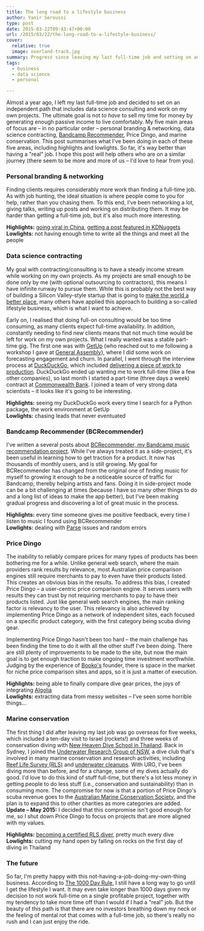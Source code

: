 ```yaml
---
title: The long road to a lifestyle business
author: Yanir Seroussi
type: post
date: 2015-03-22T09:43:47+00:00
url: /2015/03/22/the-long-road-to-a-lifestyle-business/
cover:
  relative: true
  image: overland-track.jpg
summary: Progress since leaving my last full-time job and setting on an independent path that includes data science consulting and work on my own projects.
tags:
  - business
  - data science
  - personal

---
```

Almost a year ago, I left my last full-time job and decided to set on an independent path that includes data science consulting and work on my own projects. The ultimate goal is not to _have_ to sell my time for money by generating enough passive income to live comfortably. My five main areas of focus are &ndash; in no particular order &ndash; personal branding & networking, data science contracting, <a href="http://www.bcrecommender.com" target="_blank" rel="noopener">Bandcamp Recommender</a>, Price Dingo, and marine conservation. This post summarises what I've been doing in each of these five areas, including highlights and lowlights. So far, it's way better than having a "real" job. I hope this post will help others who are on a similar journey (there seem to be more and more of us &ndash; I'd love to hear from you).

### Personal branding & networking

Finding clients requires considerably more work than finding a full-time job. As with job hunting, the ideal situation is where people come to you for help, rather than you chasing them. To this end, I've been networking a lot, giving talks, writing up posts and working on distributing them. It may be harder than getting a full-time job, but it's also much more interesting.

**Highlights:** <a href="http://www.weibo.com/1497035431/BDl53rXDk" target="_blank" rel="noopener">going viral in China</a>, <a href="http://www.kdnuggets.com/2015/03/10-steps-success-kaggle-data-science-competitions.html" target="_blank" rel="noopener">getting a post featured in KDNuggets</a>  
**Lowlights:** not having enough time to write all the things and meet all the people

### Data science contracting

My goal with contracting/consulting is to have a steady income stream while working on my own projects. As my projects are small enough to be done only by me (with optional outsourcing to contractors), this means I have infinite runway to pursue them. While this is probably not the best way of building a Silicon Valley-style startup that is going to <a href="https://www.youtube.com/watch?v=J-GVd_HLlps" target="_blank" rel="noopener">make the world a better place</a>, many others have applied this approach to building a so-called lifestyle business, which is what I want to achieve.

Early on, I realised that doing full-on consulting would be too time consuming, as many clients expect full-time availability. In addition, constantly needing to find new clients means that not much time would be left for work on my own projects. What I really wanted was a stable part-time gig. The first one was with <a href="https://www.getup.org.au/" target="_blank" rel="noopener">GetUp</a> (who reached out to me following a workshop I gave at <a href="https://generalassemb.ly/education/demystifying-data-an-introduction-to-data-science" target="_blank" rel="noopener">General Assembly</a>), where I did some work on forecasting engagement and churn. In parallel, I went through the interview process at <a href="https://duckduckgo.com/" target="_blank" rel="noopener">DuckDuckGo</a>, which included <a href="https://github.com/duckduckgo/zeroclickinfo-fathead/pull/95" target="_blank" rel="noopener">delivering a piece of work to production</a>. DuckDuckGo ended up wanting me to work full-time (like a few other companies), so last month I started a part-time (three days a week) contract at <a href="https://www.commbank.com.au/" target="_blank" rel="noopener">Commonwealth Bank</a>. I joined a team of very strong data scientists &ndash; it looks like it's going to be interesting.

**Highlights:** seeing my DuckDuckGo work every time I search for a Python package, the work environment at GetUp  
**Lowlights:** chasing leads that never eventuated

### Bandcamp Recommender (BCRecommender)

I've written a several posts about <a href="http://www.bcrecommender.com" target="_blank" rel="noopener">BCRecommender, my Bandcamp music recommendation project</a>. While I've always treated it as a side-project, it's been useful in learning how to get traction for a product. It now has thousands of monthly users, and is still growing. My goal for BCRecommender has changed from the original one of finding music for myself to growing it enough to be a noticeable source of traffic for Bandcamp, thereby helping artists and fans. Doing it in side-project mode can be a bit challenging at times (because I have so many other things to do and a long list of ideas to make the app better), but I've been making gradual progress and discovering a lot of great music in the process.

**Highlights:** every time someone gives me positive feedback, every time I listen to music I found using BCRecommender  
**Lowlights:** dealing with [Parse][1] issues and random errors

### Price Dingo

The inability to reliably compare prices for many types of products has been bothering me for a while. Unlike general web search, where the main providers rank results by relevance, most Australian price comparison engines still require merchants to pay to even have their products listed. This creates an obvious bias in the results. To address this bias, I created Price Dingo &ndash; a user-centric price comparison engine. It serves users with results they can trust by not requiring merchants to pay to have their products listed. Just like general web search engines, the main ranking factor is relevancy to the user. This relevancy is also achieved by implementing Price Dingo as a network of independent sites, each focused on a specific product category, with the first category being scuba diving gear. 

Implementing Price Dingo hasn't been too hard &ndash; the main challenge has been finding the time to do it with all the other stuff I've been doing. There are still plenty of improvements to be made to the site, but now the main goal is to get enough traction to make ongoing time investment worthwhile. Judging by the experience of <a href="http://www.booko.com.au" target="_blank" rel="noopener">Booko's</a> founder, there is space in the market for niche price comparison sites and apps, so it is just a matter of execution.

**Highlights:** being able to finally compare dive gear prices, the joys of integrating <a href="http://www.algolia.com" target="_blank" rel="noopener">Algolia</a>  
**Lowlights:** extracting data from messy websites &ndash; I've seen some horrible things...

### Marine conservation

The first thing I did after leaving my last job was go overseas for five weeks, which included a ten-day visit to Israel (rockets!) and three weeks of conservation diving with <a href="http://www.newheavendiveschool.com/marine-conservation-thailand/" target="_blank" rel="noopener">New Heaven Dive School in Thailand</a>. Back in Sydney, I joined the <a href="http://www.urgdiveclub.org.au/" target="_blank" rel="noopener">Underwater Research Group of NSW</a>, a dive club that's involved in many marine conservation and research activities, including <a href="http://reeflifesurvey.com/" target="_blank" rel="noopener">Reef Life Survey (RLS)</a> and <a href="http://www.urgdiveclub.org.au/urg-and-rfa-clean-up-project/" target="_blank" rel="noopener">underwater cleanups</a>. With URG, I've been diving more than before, and for a change, some of my dives actually do good. I'd love to do this kind of stuff full-time, but there's a lot less money in getting people to do less stuff (i.e., conservation and sustainability) than in consuming more. The compromise for now is that a portion of Price Dingo's scuba revenue goes to the <a href="http://www.marineconservation.org.au/" target="_blank" rel="noopener">Australian Marine Conservation Society</a>, and the plan is to expand this to other charities as more categories are added. **Update &ndash; May 2015:** I decided that this compromise isn't good enough for me, so I shut down Price Dingo to focus on projects that are more aligned with my values.

**Highlights:** <a href="http://www.urgdiveclub.org.au/reef-life-survey-training-review/" target="_blank" rel="noopener">becoming a certified RLS diver</a>, pretty much every dive  
**Lowlights:** cutting my hand open by falling on rocks on the first day of diving in Thailand

### The future

So far, I'm pretty happy with this not-having-a-job-doing-my-own-thing business. According to <a href="http://www.tropicalmba.com/living-the-dream/" target="_blank" rel="noopener">The 1000 Day Rule</a>, I still have a long way to go until I get the lifestyle I want. It may even take longer than 1000 days given my decision to not work full-time on a single profitable project, together with my tendency to take more time off than I would if I had a "real" job. But the beauty of this path is that there are no investors breathing down my neck or the feeling of mental rot that comes with a full-time job, so there's really no rush and I can just enjoy the ride.

 [1]: http://parse.com
